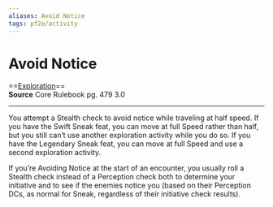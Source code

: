 ```yaml
---
aliases: Avoid Notice 
tags: pf2e/activity
---
```


# Avoid Notice

==[Exploration](../Traits/Exploration.md)==  
__Source__ Core Rulebook pg. 479 3.0

---

You attempt a Stealth check to avoid notice while traveling at half speed. If you have the Swift Sneak feat, you can move at full Speed rather than half, but you still can’t use another exploration activity while you do so. If you have the Legendary Sneak feat, you can move at full Speed and use a second exploration activity.

If you’re Avoiding Notice at the start of an encounter, you usually roll a Stealth check instead of a Perception check both to determine your initiative and to see if the enemies notice you (based on their Perception DCs, as normal for Sneak, regardless of their initiative check results).
